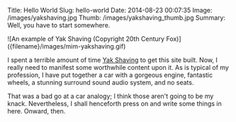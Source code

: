 Title: Hello World
Slug: hello-world
Date: 2014-08-23 00:07:35
Image: /images/yakshaving.jpg
Thumb: /images/yakshaving_thumb.jpg
Summary: Well, you have to start somewhere.

<div markdown="1">
![An example of Yak Shaving (Copyright 20th Century Fox)]({filename}/images/mim-yakshaving.gif)
</div>

I spent a terrible amount of time [Yak Shaving](http://projects.csail.mit.edu/gsb/old-archive/gsb-archive/gsb2000-02-11.html) to get this site built. Now, I really need to manifest some worthwhile content upon it. As is typical of my profession, I have put together a car with a gorgeous engine, fantastic wheels, a stunning surround sound audio system, and no seats.

That was a bad go at a car analogy; I think those aren't going to be my knack. Nevertheless, I shall henceforth press on and write some things in here. Onward, then.
